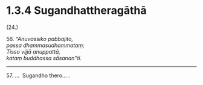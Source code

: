# 1.3.4 Sugandhattheragāthā

(24.)

56\. _“Anuvassiko pabbajito,_  
_passa dhammasudhammataṃ;_  
_Tisso vijjā anuppattā,_  
_kataṃ buddhassa sāsanan”ti._  

---

57\. …  Sugandho thero… .
